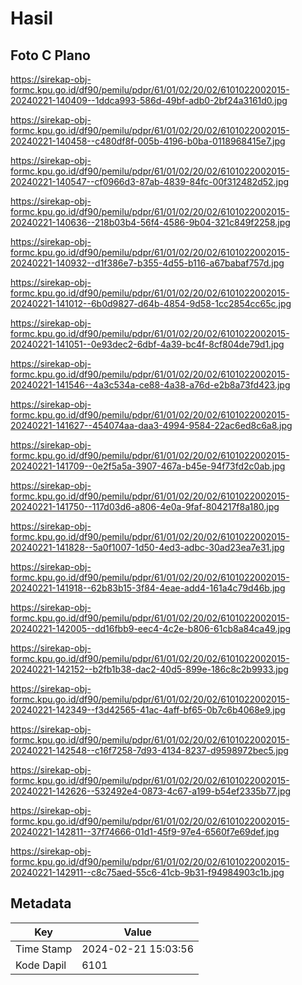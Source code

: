 # Hasil

## Foto C Plano

https://sirekap-obj-formc.kpu.go.id/df90/pemilu/pdpr/61/01/02/20/02/6101022002015-20240221-140409--1ddca993-586d-49bf-adb0-2bf24a3161d0.jpg

https://sirekap-obj-formc.kpu.go.id/df90/pemilu/pdpr/61/01/02/20/02/6101022002015-20240221-140458--c480df8f-005b-4196-b0ba-0118968415e7.jpg

https://sirekap-obj-formc.kpu.go.id/df90/pemilu/pdpr/61/01/02/20/02/6101022002015-20240221-140547--cf0966d3-87ab-4839-84fc-00f312482d52.jpg

https://sirekap-obj-formc.kpu.go.id/df90/pemilu/pdpr/61/01/02/20/02/6101022002015-20240221-140636--218b03b4-56f4-4586-9b04-321c849f2258.jpg

https://sirekap-obj-formc.kpu.go.id/df90/pemilu/pdpr/61/01/02/20/02/6101022002015-20240221-140932--d1f386e7-b355-4d55-b116-a67babaf757d.jpg

https://sirekap-obj-formc.kpu.go.id/df90/pemilu/pdpr/61/01/02/20/02/6101022002015-20240221-141012--6b0d9827-d64b-4854-9d58-1cc2854cc65c.jpg

https://sirekap-obj-formc.kpu.go.id/df90/pemilu/pdpr/61/01/02/20/02/6101022002015-20240221-141051--0e93dec2-6dbf-4a39-bc4f-8cf804de79d1.jpg

https://sirekap-obj-formc.kpu.go.id/df90/pemilu/pdpr/61/01/02/20/02/6101022002015-20240221-141546--4a3c534a-ce88-4a38-a76d-e2b8a73fd423.jpg

https://sirekap-obj-formc.kpu.go.id/df90/pemilu/pdpr/61/01/02/20/02/6101022002015-20240221-141627--454074aa-daa3-4994-9584-22ac6ed8c6a8.jpg

https://sirekap-obj-formc.kpu.go.id/df90/pemilu/pdpr/61/01/02/20/02/6101022002015-20240221-141709--0e2f5a5a-3907-467a-b45e-94f73fd2c0ab.jpg

https://sirekap-obj-formc.kpu.go.id/df90/pemilu/pdpr/61/01/02/20/02/6101022002015-20240221-141750--117d03d6-a806-4e0a-9faf-804217f8a180.jpg

https://sirekap-obj-formc.kpu.go.id/df90/pemilu/pdpr/61/01/02/20/02/6101022002015-20240221-141828--5a0f1007-1d50-4ed3-adbc-30ad23ea7e31.jpg

https://sirekap-obj-formc.kpu.go.id/df90/pemilu/pdpr/61/01/02/20/02/6101022002015-20240221-141918--62b83b15-3f84-4eae-add4-161a4c79d46b.jpg

https://sirekap-obj-formc.kpu.go.id/df90/pemilu/pdpr/61/01/02/20/02/6101022002015-20240221-142005--dd16fbb9-eec4-4c2e-b806-61cb8a84ca49.jpg

https://sirekap-obj-formc.kpu.go.id/df90/pemilu/pdpr/61/01/02/20/02/6101022002015-20240221-142152--b2fb1b38-dac2-40d5-899e-186c8c2b9933.jpg

https://sirekap-obj-formc.kpu.go.id/df90/pemilu/pdpr/61/01/02/20/02/6101022002015-20240221-142349--f3d42565-41ac-4aff-bf65-0b7c6b4068e9.jpg

https://sirekap-obj-formc.kpu.go.id/df90/pemilu/pdpr/61/01/02/20/02/6101022002015-20240221-142548--c16f7258-7d93-4134-8237-d9598972bec5.jpg

https://sirekap-obj-formc.kpu.go.id/df90/pemilu/pdpr/61/01/02/20/02/6101022002015-20240221-142626--532492e4-0873-4c67-a199-b54ef2335b77.jpg

https://sirekap-obj-formc.kpu.go.id/df90/pemilu/pdpr/61/01/02/20/02/6101022002015-20240221-142811--37f74666-01d1-45f9-97e4-6560f7e69def.jpg

https://sirekap-obj-formc.kpu.go.id/df90/pemilu/pdpr/61/01/02/20/02/6101022002015-20240221-142911--c8c75aed-55c6-41cb-9b31-f94984903c1b.jpg


## Metadata

| Key        | Value               |
| ---------- | ------------------- |
| Time Stamp | 2024-02-21 15:03:56 |
| Kode Dapil | 6101                |



